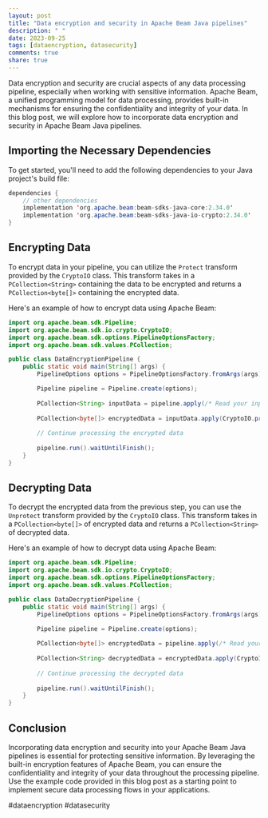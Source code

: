 ```yaml
---
layout: post
title: "Data encryption and security in Apache Beam Java pipelines"
description: " "
date: 2023-09-25
tags: [dataencryption, datasecurity]
comments: true
share: true
---
```


Data encryption and security are crucial aspects of any data processing pipeline, especially when working with sensitive information. Apache Beam, a unified programming model for data processing, provides built-in mechanisms for ensuring the confidentiality and integrity of your data. In this blog post, we will explore how to incorporate data encryption and security in Apache Beam Java pipelines.

## Importing the Necessary Dependencies

To get started, you'll need to add the following dependencies to your Java project's build file:

```java
dependencies {
    // other dependencies
    implementation 'org.apache.beam:beam-sdks-java-core:2.34.0' 
    implementation 'org.apache.beam:beam-sdks-java-io-crypto:2.34.0'
}
```

## Encrypting Data

To encrypt data in your pipeline, you can utilize the `Protect` transform provided by the `CryptoIO` class. This transform takes in a `PCollection<String>` containing the data to be encrypted and returns a `PCollection<byte[]>` containing the encrypted data.

Here's an example of how to encrypt data using Apache Beam:

```java
import org.apache.beam.sdk.Pipeline;
import org.apache.beam.sdk.io.crypto.CryptoIO;
import org.apache.beam.sdk.options.PipelineOptionsFactory;
import org.apache.beam.sdk.values.PCollection;

public class DataEncryptionPipeline {
    public static void main(String[] args) {
        PipelineOptions options = PipelineOptionsFactory.fromArgs(args).create();

        Pipeline pipeline = Pipeline.create(options);
        
        PCollection<String> inputData = pipeline.apply(/* Read your input data */);
        
        PCollection<byte[]> encryptedData = inputData.apply(CryptoIO.protect().withKey(/* Encryption key */));
        
        // Continue processing the encrypted data
        
        pipeline.run().waitUntilFinish();
    }
}
```

## Decrypting Data

To decrypt the encrypted data from the previous step, you can use the `Unprotect` transform provided by the `CryptoIO` class. This transform takes in a `PCollection<byte[]>` of encrypted data and returns a `PCollection<String>` of decrypted data.

Here's an example of how to decrypt data using Apache Beam:

```java
import org.apache.beam.sdk.Pipeline;
import org.apache.beam.sdk.io.crypto.CryptoIO;
import org.apache.beam.sdk.options.PipelineOptionsFactory;
import org.apache.beam.sdk.values.PCollection;

public class DataDecryptionPipeline {
    public static void main(String[] args) {
        PipelineOptions options = PipelineOptionsFactory.fromArgs(args).create();

        Pipeline pipeline = Pipeline.create(options);
        
        PCollection<byte[]> encryptedData = pipeline.apply(/* Read your encrypted data */);
        
        PCollection<String> decryptedData = encryptedData.apply(CryptoIO.unprotect().withKey(/* Decryption key */));
        
        // Continue processing the decrypted data
        
        pipeline.run().waitUntilFinish();
    }
}
```

## Conclusion

Incorporating data encryption and security into your Apache Beam Java pipelines is essential for protecting sensitive information. By leveraging the built-in encryption features of Apache Beam, you can ensure the confidentiality and integrity of your data throughout the processing pipeline. Use the example code provided in this blog post as a starting point to implement secure data processing flows in your applications.

#dataencryption #datasecurity